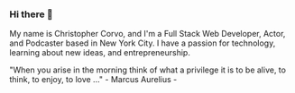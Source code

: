 ### Hi there 👋

My name is Christopher Corvo, and I'm a Full Stack Web Developer, Actor, and Podcaster based in New York City. I have a passion for technology, learning about new ideas, and entrepreneurship. 

"When you arise in the morning think of what a privilege it is to be alive, to think, to enjoy, to love ..." - Marcus Aurelius -


